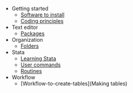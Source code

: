 * Getting started 
  - [Software to install](Software)
  - [Coding principles](code-and-data)
* Text editor
  - [Packages](ST-packages)
* Organization
  - [Folders](Dropbox-folder-organization)
* Stata
  - [Learning Stata](learning-stata)
  - [User commands](stata-ado)
  - [Routines](routines)
* Workflow
  - [Workflow-to-create-tables](Making tables)

